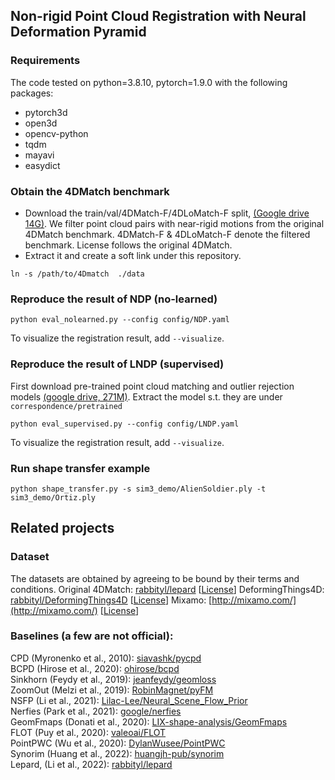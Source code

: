 ## Non-rigid Point Cloud Registration with Neural Deformation Pyramid 

### Requirements

The code tested on python=3.8.10, pytorch=1.9.0 with the following packages:
- pytorch3d
- open3d
- opencv-python
- tqdm
- mayavi
- easydict

 

### Obtain the 4DMatch benchmark
- Download the train/val/4DMatch-F/4DLoMatch-F split, [(Google drive 14G)]((https://drive.google.com/file/d/1ySykuxxRyE-OvFY8gDgE_SoacKbexMDz/view?usp=sharing)). We filter point cloud pairs with near-rigid motions from the original 4DMatch benchmark.  4DMatch-F & 4DLoMatch-F denote the filtered benchmark. License follows the original 4DMatch.
- Extract it and create a soft link under this repository.
```shell
ln -s /path/to/4Dmatch  ./data
```



### Reproduce the result of NDP (no-learned)
```eval
python eval_nolearned.py --config config/NDP.yaml  
```
To visualize the registration result, add ```--visualize```.


### Reproduce the result of LNDP (supervised)
First download pre-trained point cloud matching and outlier rejection models [(google drive, 271M)](https://drive.google.com/file/d/1T8z71iv3dvyAQhZUgct0w5yDtfRFwui9/view?usp=sharing). Extract the model s.t. they are under ``correspondence/pretrained``
```
python eval_supervised.py --config config/LNDP.yaml  
```
To visualize the registration result, add ```--visualize```.

 

### Run  shape transfer example
```
python shape_transfer.py -s sim3_demo/AlienSoldier.ply -t sim3_demo/Ortiz.ply
```

## Related projects

### Dataset
The datasets are obtained by agreeing to be bound by their terms and conditions.
Original 4DMatch: [rabbityl/lepard](https://github.com/rabbityl/lepard) [[License](https://docs.google.com/forms/d/e/1FAIpQLSeQ1hkCmmTiib-oQM9s21y3Tz9ojiI2zB8vZSqTZjT2DiRZ0g/viewform)]
DeformingThings4D: [rabbityl/DeformingThings4D](https://github.com/rabbityl/DeformingThings4D) [[License](https://docs.google.com/forms/d/e/1FAIpQLSckMLPBO8HB8gJsIXFQHtYVQaTPTdd-rZQzyr9LIIkHA515Sg/viewform)]
Mixamo: [http://mixamo.com/](http://mixamo.com/) [[License](https://helpx.adobe.com/creative-cloud/faq/mixamo-faq.html)]


### Baselines (a few are not official):  
CPD (Myronenko et al., 2010): [siavashk/pycpd](https://github.com/siavashk/pycpd)  
BCPD (Hirose et al., 2020): [ohirose/bcpd](https://github.com/ohirose/bcpd)  
Sinkhorn (Feydy et al., 2019): [jeanfeydy/geomloss](https://github.com/jeanfeydy/geomloss)  
ZoomOut (Melzi et al., 2019): [RobinMagnet/pyFM](https://github.com/RobinMagnet/pyFM)  
NSFP (Li et al., 2021): [Lilac-Lee/Neural_Scene_Flow_Prior](https://github.com/Lilac-Lee/Neural_Scene_Flow_Prior)  
Nerfies (Park et al., 2021): [google/nerfies](https://github.com/google/nerfies)  
GeomFmaps (Donati et al., 2020): [LIX-shape-analysis/GeomFmaps](https://github.com/LIX-shape-analysis/GeomFmaps)  
FLOT (Puy et al., 2020): [valeoai/FLOT](https://github.com/valeoai/FLOT)  
PointPWC (Wu et al., 2020): [DylanWusee/PointPWC](https://github.com/DylanWusee/PointPWC)  
Synorim (Huang et al., 2022): [huangjh-pub/synorim](https://github.com/huangjh-pub/synorim)  
Lepard, (Li et al., 2022): [rabbityl/lepard](https://github.com/rabbityl/lepard)

